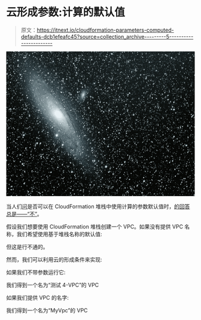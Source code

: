 # 云形成参数:计算的默认值

> 原文：<https://itnext.io/cloudformation-parameters-computed-defaults-dcb1efeafc45?source=collection_archive---------5----------------------->

![](img/031c24bdb8a0fb57d376f75400d9c00e.png)

当人们[问](https://stackoverflow.com/questions/34062535/can-i-use-fnjoin-in-parameters-of-aws-cloudformation-json-template)是否可以在 CloudFormation 堆栈中使用计算的参数默认值时，[的回答总是——“不”](https://stackoverflow.com/questions/35213196/cloudformation-reference-resource-as-default-value-for-parameter)。

假设我们想要使用 CloudFormation 堆栈创建一个 VPC。如果没有提供 VPC 名称，我们希望使用基于堆栈名称的默认值:

但这是行不通的。

然而，我们可以利用云的形成条件来实现:

如果我们不带参数运行它:

我们得到一个名为“测试 4-VPC”的 VPC

如果我们提供 VPC 的名字:

我们得到一个名为“MyVpc”的 VPC